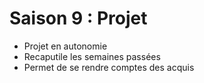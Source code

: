 # Saison 9 : Projet

- Projet en autonomie
- Recaputile les semaines passées
- Permet de se rendre comptes des acquis
